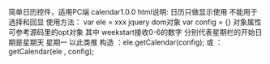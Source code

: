 简单日历控件，适用PC端
calendar1.0.0 html说明:
日历只做显示使用 不能用于选择和回显 使用方法：
var ele = xxx jquery dom对象
var config = {} 对象属性可参考源码里的opt对象 其中 weekstart接收0-6的数字 分别代表星期栏的开始日期是星期天 星期一 以此类推
构造 ：ele.getCalendar(config);
或 ： getCalendar(ele , config);
